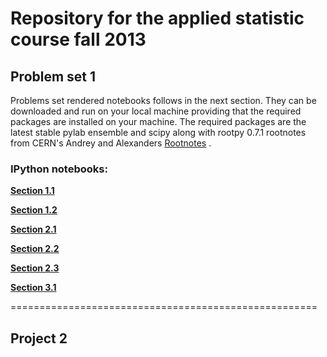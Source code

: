 Repository for the applied statistic course fall 2013
=====================================================

## Problem set 1
Problems set rendered notebooks follows in the next section.
They can be downloaded and run on your local machine providing that the required packages are installed on your machine.
The required packages are the latest stable pylab ensemble and scipy along with rootpy 0.7.1 rootnotes from CERN's Andrey and Alexanders
[Rootnotes](https://gist.github.com/mazurov/6194738) .


### IPython notebooks:

[**Section 1.1**](http://nbviewer.ipython.org/urls/raw.github.com/giulioungaretti/stats2013/master/ProblemSet/1.1.ipynb)

[**Section 1.2**](http://nbviewer.ipython.org/urls/raw.github.com/giulioungaretti/stats2013/master/ProblemSet/1.2.ipynb)

[**Section 2.1**](http://nbviewer.ipython.org/urls/raw.github.com/giulioungaretti/stats2013/master/ProblemSet/2.1.ipynb)

[**Section 2.2**](http://nbviewer.ipython.org/urls/raw.github.com/giulioungaretti/stats2013/master/ProblemSet/2.2.ipynb)

[**Section 2.3**](http://nbviewer.ipython.org/urls/raw.github.com/giulioungaretti/stats2013/master/ProblemSet/2.3.ipynb)

[**Section 3.1**](http://nbviewer.ipython.org/urls/raw.github.com/giulioungaretti/stats2013/master/ProblemSet/3.1.ipynb)



=====================================================

## Project 2

